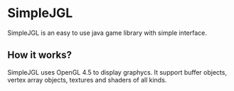 # SimpleJGL
SimpleJGL is an easy to use java game library with simple interface.
## How it works?
SimpleJGL uses OpenGL 4.5 to display graphycs.
It support buffer objects, vertex array objects, textures and shaders of all kinds.
